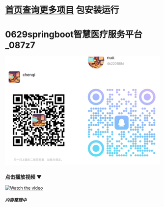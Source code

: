 # [首页查询更多项目](https://github.com/GraduationProject-springboot) 包安装运行


# 0629springboot智慧医疗服务平台_087z7

![picture](https://raw.githubusercontent.com/GraduationProject-springboot/.github/main/img/wx.png)

### 点击播放视频 ▼
[![Watch the video](https://i.sstatic.net/Vp2cE.png)](https://www.bilibili.com/video/BV1eMbYemE1U?p=125)


#####   内容整理中  











